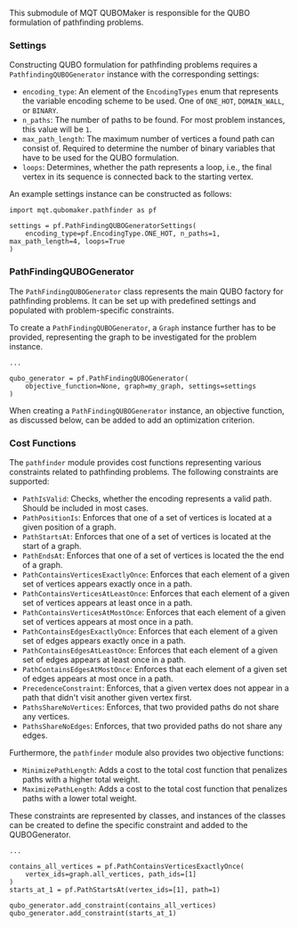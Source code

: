 This submodule of MQT QUBOMaker is responsible for the QUBO formulation of pathfinding problems.

### Settings

Constructing QUBO formulation for pathfinding problems requires a `PathfindingQUBOGenerator` instance with the corresponding settings:

- `encoding_type`: An element of the `EncodingTypes` enum that represents the variable encoding scheme to be used. One of `ONE_HOT`, `DOMAIN_WALL`, or `BINARY`.
- `n_paths`: The number of paths to be found. For most problem instances, this value will be `1`.
- `max_path_length`: The maximum number of vertices a found path can consist of. Required to determine the number of binary variables that have to be used for the QUBO formulation.
- `loops`: Determines, whether the path represents a loop, i.e., the final vertex in its sequence is connected back to the starting vertex.

An example settings instance can be constructed as follows:

```python3
import mqt.qubomaker.pathfinder as pf

settings = pf.PathFindingQUBOGeneratorSettings(
    encoding_type=pf.EncodingType.ONE_HOT, n_paths=1, max_path_length=4, loops=True
)
```

### PathFindingQUBOGenerator

The `PathFindingQUBOGenerator` class represents the main QUBO factory for pathfinding problems. It can be set up with predefined settings and populated with problem-specific constraints.

To create a `PathFindingQUBOGenerator`, a `Graph` instance further has to be provided, representing the graph to be investigated for the problem instance.

```python3
...

qubo_generator = pf.PathFindingQUBOGenerator(
    objective_function=None, graph=my_graph, settings=settings
)
```

When creating a `PathFindingQUBOGenerator` instance, an objective function, as discussed below, can be added to add an optimization criterion.

### Cost Functions

The `pathfinder` module provides cost functions representing various constraints related to pathfinding problems. The following constraints are supported:

- `PathIsValid`: Checks, whether the encoding represents a valid path. Should be included in most cases.
- `PathPositionIs`: Enforces that one of a set of vertices is located at a given position of a graph.
- `PathStartsAt`: Enforces that one of a set of vertices is located at the start of a graph.
- `PathEndsAt`: Enforces that one of a set of vertices is located the the end of a graph.
- `PathContainsVerticesExactlyOnce`: Enforces that each element of a given set of vertices appears exactly once in a path.
- `PathContainsVerticesAtLeastOnce`: Enforces that each element of a given set of vertices appears at least once in a path.
- `PathContainsVerticesAtMostOnce`: Enforces that each element of a given set of vertices appears at most once in a path.
- `PathContainsEdgesExactlyOnce`: Enforces that each element of a given set of edges appears exactly once in a path.
- `PathContainsEdgesAtLeastOnce`: Enforces that each element of a given set of edges appears at least once in a path.
- `PathContainsEdgesAtMostOnce`: Enforces that each element of a given set of edges appears at most once in a path.
- `PrecedenceConstraint`: Enforces, that a given vertex does not appear in a path that didn't visit another given vertex first.
- `PathsShareNoVertices`: Enforces, that two provided paths do not share any vertices.
- `PathsShareNoEdges`: Enforces, that two provided paths do not share any edges.

Furthermore, the `pathfinder` module also provides two objective functions:

- `MinimizePathLength`: Adds a cost to the total cost function that penalizes paths with a higher total weight.
- `MaximizePathLength`: Adds a cost to the total cost function that penalizes paths with a lower total weight.

These constraints are represented by classes, and instances of the classes can be created to define the specific constraint and added to the QUBOGenerator.

```python3
...

contains_all_vertices = pf.PathContainsVerticesExactlyOnce(
    vertex_ids=graph.all_vertices, path_ids=[1]
)
starts_at_1 = pf.PathStartsAt(vertex_ids=[1], path=1)

qubo_generator.add_constraint(contains_all_vertices)
qubo_generator.add_constraint(starts_at_1)
```
